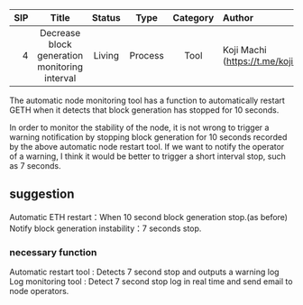 |SIP|Title|Status|Type|Category|Author|Created|
|--:|:--:|:--:|:--:|:--:|:--|:--:|
|4| Decrease block generation monitoring interval | Living | Process |Tool|Koji Machi (https://t.me/kojimachi)|2023-7-27|

The automatic node monitoring tool has a function to automatically restart GETH when it detects that block generation has stopped for 10 seconds.

In order to monitor the stability of the node,
it is not wrong to trigger a warning notification by stopping block generation for 10 seconds recorded by the above automatic node restart tool.
If we want to notify the operator of a warning, I think it would be better to trigger a short interval stop, such as 7 seconds.


## suggestion  
Automatic ETH restart：When 10 second block generation stop.(as before)  
Notify block generation instability：7 seconds stop.

### necessary function
Automatic restart tool : Detects 7 second stop and outputs a warning log  
Log monitoring tool : Detect 7 second stop log in real time and send email to node operators.

